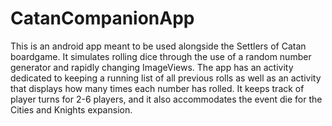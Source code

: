 # CatanCompanionApp
This is an android app meant to be used alongside the Settlers of Catan boardgame. It simulates rolling dice through the use of a random number generator and rapidly changing ImageViews. The app has an activity dedicated to keeping a running list of all previous rolls as well as an activity that displays how many times each number has rolled. It keeps track of player turns for 2-6 players, and it also accommodates the event die for the Cities and Knights expansion.
